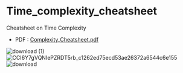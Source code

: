 # Time_complexity_cheatsheet
Cheatsheet on Time Complexity

- PDF : [Complexity_Cheatsheet.pdf](https://github.com/riti2409/Time_complexity_cheatsheet/files/7943558/Complexity_Cheatsheet.pdf)

![download (1)](https://user-images.githubusercontent.com/65703138/151829848-7080e2fe-29d2-47a5-9c3c-a8f427d15be9.png)
![CCI6Y7gVQNIePZRDT5rb_c1262ed75ecd53ae26372a6544c6e155](https://user-images.githubusercontent.com/65703138/151829857-72dd8b01-c572-401b-b3b4-dcbbac67f33a.jpg)
![download](https://user-images.githubusercontent.com/65703138/151829867-2ae42487-b9ef-4937-8a45-5cea65ac4c1f.png)
